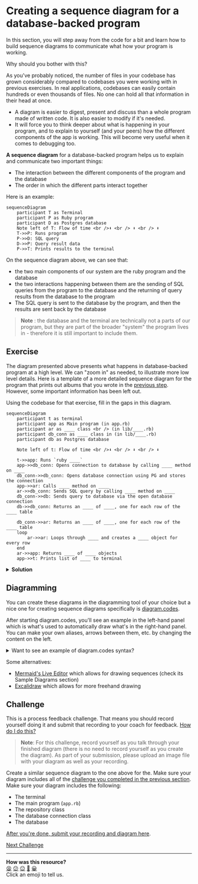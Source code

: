 # Creating a sequence diagram for a database-backed program

In this section, you will step away from the code for a bit and learn how to build sequence diagrams to communicate what how your program is working.

Why should you bother with this? 

As you've probably noticed, the number of files in your codebase has grown considerably compared to codebases you were working with in previous exercises. In real applications, codebases can easily contain hundreds or even thousands of files. No one can hold all that information in their head at once.

 * A diagram is easier to digest, present and discuss than a whole program made of written code. It is also easier to modify if it's needed.
 * It will force you to think deeper about what is happening in your program, and to explain to yourself (and your peers) how the different components of the app is working. This will become very useful when it comes to debugging too.

**A sequence diagram** for a database-backed program helps us to explain and communicate two important things:
 * The interaction between the different components of the program and the database
 * The order in which the different parts interact together

Here is an example:

```mermaid
sequenceDiagram
    participant T as Terminal
    participant P as Ruby program
    participant D as Postgres database
    Note left of T: Flow of time <br />⬇ <br /> ⬇ <br /> ⬇ 
    T->>P: Runs program
    P->>D: SQL query
    D->>P: Query result data
    P->>T: Prints results to the terminal
```

On the sequence diagram above, we can see that:
 * the two main components of our system are the ruby program and the database
 * the two interactions happening between them are the sending of SQL queries from the program to the database and the returning of query results from the database to the program
 * The SQL query is sent to the database by the program, and then the results are sent back by the database
 
> **Note** : the database and the terminal are technically not a parts of our program, but they are part of the broader "system" the program lives in - therefore it is still important to include them.


## Exercise

The diagram presented above presents what happens in database-backed program at a high level. We can "zoom in" as needed, to illustrate more low level details. Here is a template of a more detailed sequence diagram for the program that prints out albums that you wrote in the [previous step](./02_test_driving_model_repository_classes.md#exercise).
However, some important information has been left out.

Using the codebase for that exercise, fill in the gaps in this diagram.

```mermaid
sequenceDiagram
    participant t as terminal
    participant app as Main program (in app.rb)
    participant ar as ____ class <br /> (in lib/____.rb)
    participant db_conn as ____ class in (in lib/____.rb)
    participant db as Postgres database

    Note left of t: Flow of time <br />⬇ <br /> ⬇ <br /> ⬇ 

    t->>app: Runs `ruby ____`
    app->>db_conn: Opens connection to database by calling ____ method on ____
    db_conn->>db_conn: Opens database connection using PG and stores the connection
    app->>ar: Calls ____ method on ____
    ar->>db_conn: Sends SQL query by calling ____ method on ____
    db_conn->>db: Sends query to database via the open database connection
    db->>db_conn: Returns an ____ of ____, one for each row of the ____ table

    db_conn->>ar: Returns an ____ of ____, one for each row of the ____ table
    loop 
        ar->>ar: Loops through ____ and creates a ____ object for every row
    end
    ar->>app: Returns ____ of ____ objects
    app->>t: Prints list of ____ to terminal
```

<details>
    <summary><b>Solution</b></summary>

<!-- OMITTED -->

> If the diagram doesn't render well inside this box, click the "<->" button in top right corner to expand it.

```mermaid
sequenceDiagram
    participant t as terminal
    participant app as Main program (app.rb)
    participant ar as AlbumRepository class <br /> (in lib/album_repository.rb)
    participant db_conn as DatabaseConnection class <br /> (in lib/database_connection.rb)
    participant db as Postgres database

    Note left of t: Flow of time <br />⬇ <br /> ⬇ <br /> ⬇ 

    t->>app: Runs `ruby app.rb`
    app->>db_conn: Opens connection to database calling method `connect` on DatabaseConnection
    db_conn->>db_conn: Opens database connection using PG and stores the connection
    app->>ar: Calls method `all` on AlbumRepository
    ar->>db_conn: Sends SQL query by calling method `exec_params` on DatabaseConnection
    db_conn->>db: Sends query to database via the open database connection
    db->>db_conn: Returns an array of hashes, one for each row of the albums table

    db_conn->>ar: Returns an array of hashes, one for each row of the albums table
    loop 
        ar->>ar: Loops through array and creates an Album object for every row
    end
    ar->>app: Returns array of Album objects
    app->>t: Prints list of albums to terminal
```

Note that the `Album` class does not appear in the top line of boxes in this diagram. 
That's because it's not really an _actor_ in a program. 
It's just a container to hold the data for each album.
</details>

## Diagramming

You can create these diagrams in the diagramming tool of your choice but a nice
one for creating sequence diagrams specifically is
[diagram.codes](https://playground.diagram.codes/d/sequence).

After starting diagram.codes, you'll see an example in the left-hand panel which
is what's used to automatically draw what's in the right-hand panel. You can
make your own aliases, arrows between them, etc. by changing the content on the
left.

<details>
  <summary>Want to see an example of diagram.codes syntax?</summary>

  This code produces the first diagram on this page.

  ```
  alias T="Terminal"
  alias P="Ruby program"
  alias D="Postgres database"
  
  T->P: "Runs program"
  P->D: "SQL query"
  D->P: "Query result data"
  P->T: "Prints results to the terminal"
  ```
</details>

Some alternatives:

* [Mermaid's Live Editor](https://mermaid.live/) which allows for drawing
  sequences (check its Sample Diagrams section)
* [Excalidraw](https://excalidraw.com) which allows for more freehand drawing

## Challenge

This is a process feedback challenge. That means you should record yourself doing it and
submit that recording to your coach for feedback. [How do I do
this?](https://github.com/makersacademy/golden-square/blob/main/pills/process_feedback_challenges.md)

> **Note**: For this challenge, record yourself as you talk through your finished diagram (there is no need to record yourself as you create the diagram). As part of your submission, please upload an image file with your diagram as well as your recording.

Create a similar sequence diagram to the one above for the. Make sure your diagram includes all of the [challenge you completed in the previous section](./02_test_driving_model_repository_classes.md#challenge). Make sure your diagram includes the following:

 * The terminal 
 * The main program (`app.rb`)
 * The repository class
 * The database connection class
 * The database

[After you're done, submit your recording and diagram here](https://airtable.com/shrNFgNkPWr3d63Db?prefill_Item=db_as02_v2).


[Next Challenge](04_designing_schema_one_table.md)

<!-- BEGIN GENERATED SECTION DO NOT EDIT -->

---

**How was this resource?**  
[😫](https://airtable.com/shrUJ3t7KLMqVRFKR?prefill_Repository=makersacademy%2Fdatabases&prefill_File=challenges%2F03_creating_sequence_diagrams.md&prefill_Sentiment=😫) [😕](https://airtable.com/shrUJ3t7KLMqVRFKR?prefill_Repository=makersacademy%2Fdatabases&prefill_File=challenges%2F03_creating_sequence_diagrams.md&prefill_Sentiment=😕) [😐](https://airtable.com/shrUJ3t7KLMqVRFKR?prefill_Repository=makersacademy%2Fdatabases&prefill_File=challenges%2F03_creating_sequence_diagrams.md&prefill_Sentiment=😐) [🙂](https://airtable.com/shrUJ3t7KLMqVRFKR?prefill_Repository=makersacademy%2Fdatabases&prefill_File=challenges%2F03_creating_sequence_diagrams.md&prefill_Sentiment=🙂) [😀](https://airtable.com/shrUJ3t7KLMqVRFKR?prefill_Repository=makersacademy%2Fdatabases&prefill_File=challenges%2F03_creating_sequence_diagrams.md&prefill_Sentiment=😀)  
Click an emoji to tell us.

<!-- END GENERATED SECTION DO NOT EDIT -->
